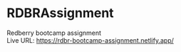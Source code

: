 # RDBRAssignment

Redberry bootcamp assignment <br>
Live URL: https://rdbr-bootcamp-assignment.netlify.app/ 
